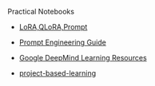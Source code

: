 Practical Notebooks 
- [LoRA,QLoRA,Prompt](https://github.com/peremartra/Large-Language-Model-Notebooks-Course/blob/main/5-Fine%20Tuning/QLoRA_Tuning_PEFT.ipynb)
-  [Prompt Engineering Guide](https://github.com/dair-ai/Prompt-Engineering-Guide)
- [Google DeepMind Learning Resources](https://www.youtube.com/playlist?list=PLqYmG7hTraZCRwoyGxvQkqVrZgDQi4m-5)

- [project-based-learning](https://github.com/practical-tutorials/project-based-learning#python)

